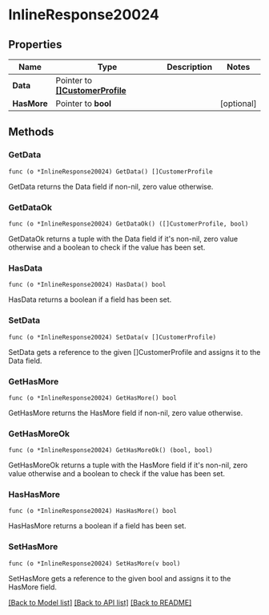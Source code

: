# InlineResponse20024

## Properties

Name | Type | Description | Notes
------------ | ------------- | ------------- | -------------
**Data** | Pointer to [**[]CustomerProfile**](CustomerProfile.md) |  | 
**HasMore** | Pointer to **bool** |  | [optional] 

## Methods

### GetData

`func (o *InlineResponse20024) GetData() []CustomerProfile`

GetData returns the Data field if non-nil, zero value otherwise.

### GetDataOk

`func (o *InlineResponse20024) GetDataOk() ([]CustomerProfile, bool)`

GetDataOk returns a tuple with the Data field if it's non-nil, zero value otherwise
and a boolean to check if the value has been set.

### HasData

`func (o *InlineResponse20024) HasData() bool`

HasData returns a boolean if a field has been set.

### SetData

`func (o *InlineResponse20024) SetData(v []CustomerProfile)`

SetData gets a reference to the given []CustomerProfile and assigns it to the Data field.

### GetHasMore

`func (o *InlineResponse20024) GetHasMore() bool`

GetHasMore returns the HasMore field if non-nil, zero value otherwise.

### GetHasMoreOk

`func (o *InlineResponse20024) GetHasMoreOk() (bool, bool)`

GetHasMoreOk returns a tuple with the HasMore field if it's non-nil, zero value otherwise
and a boolean to check if the value has been set.

### HasHasMore

`func (o *InlineResponse20024) HasHasMore() bool`

HasHasMore returns a boolean if a field has been set.

### SetHasMore

`func (o *InlineResponse20024) SetHasMore(v bool)`

SetHasMore gets a reference to the given bool and assigns it to the HasMore field.


[[Back to Model list]](../README.md#documentation-for-models) [[Back to API list]](../README.md#documentation-for-api-endpoints) [[Back to README]](../README.md)



